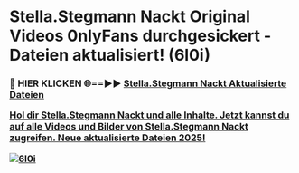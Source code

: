 # Stella.Stegmann Nackt Original Videos 0nlyFans durchgesickert - Dateien aktualisiert! (6l0i)

<h3>🔴 HIER KLICKEN 🌐==►► <a href="https://tinyurl.com/h6vf6nb8" rel="nofollow">Stella.Stegmann Nackt Aktualisierte Dateien

Hol dir Stella.Stegmann Nackt und alle Inhalte. Jetzt kannst du auf alle Videos und Bilder von Stella.Stegmann Nackt zugreifen. Neue aktualisierte Dateien 2025!

[![6l0i](https://i.imgur.com/sD4kR3V.gif)](https://tinyurl.com/h6vf6nb8)
